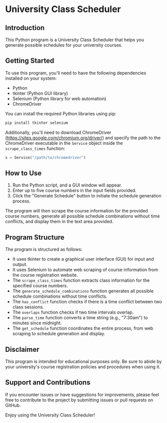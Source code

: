 # University Class Scheduler

## Introduction

This Python program is a University Class Scheduler that helps you generate possible schedules for your university courses.

## Getting Started

To use this program, you'll need to have the following dependencies installed on your system:

- Python
- tkinter (Python GUI library)
- Selenium (Python library for web automation)
- ChromeDriver

You can install the required Python libraries using pip:

```bash
pip install tkinter selenium
```

Additionally, you'll need to download ChromeDriver (https://sites.google.com/chromium.org/driver/) and specify the path to the ChromeDriver executable in the `Service` object inside the `scrape_class_times` function:

```python
s = Service("/path/to/chromedriver")
```

## How to Use

1. Run the Python script, and a GUI window will appear.
2. Enter up to five course numbers in the input fields provided.
3. Click the "Generate Schedule" button to initiate the schedule generation process.

The program will then scrape the course information for the provided course numbers, generate all possible schedule combinations without time conflicts, and display them in the text area provided.

## Program Structure

The program is structured as follows:

- It uses tkinter to create a graphical user interface (GUI) for input and output.
- It uses Selenium to automate web scraping of course information from the course registration website.
- The `scrape_class_times` function extracts class information for the specified course numbers.
- The `generate_schedule_combinations` function generates all possible schedule combinations without time conflicts.
- The `has_conflict` function checks if there is a time conflict between two class sessions.
- The `overlaps` function checks if two time intervals overlap.
- The `parse_time` function converts a time string (e.g., "7:30am") to minutes since midnight.
- The `get_schedule` function coordinates the entire process, from web scraping to schedule generation and display.

## Disclaimer

This program is intended for educational purposes only. Be sure to abide by your university's course registration policies and procedures when using it.

## Support and Contributions

If you encounter issues or have suggestions for improvements, please feel free to contribute to the project by submitting issues or pull requests on GitHub.

Enjoy using the University Class Scheduler!
